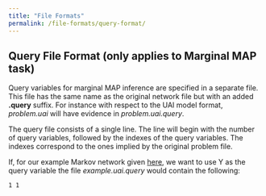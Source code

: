 ```yaml
---
title: "File Formats"
permalink: /file-formats/query-format/
---
```


## Query File Format (only applies to Marginal MAP task)
Query variables for marginal MAP inference are specified in a separate file. This file has the same name as the original network file but with an added **.query** suffix. For instance with respect to the UAI model format, _problem.uai_ will have evidence in _problem.uai.query_.

The query file consists of a single line. The line will begin with the number of query variables, followed by the indexes of the query variables. The indexes correspond to the ones implied by the original problem file.

If, for our example Markov network given [here](./model-format.md), we want to use Y as the query variable the file _example.uai.query_ would contain the following:

```
1 1
```
